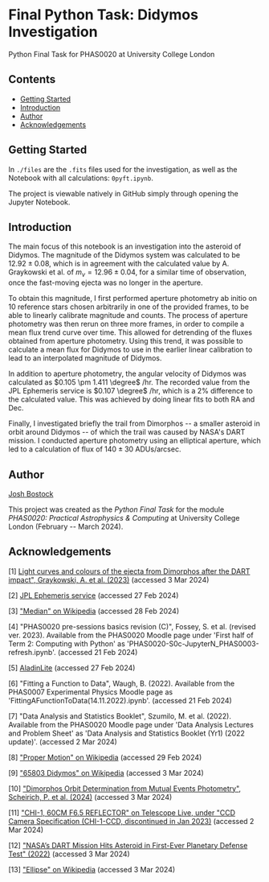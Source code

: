 # Final Python Task: Didymos Investigation

Python Final Task for PHAS0020 at University College London

## Contents
- [Getting Started](https://github.com/jbostock03/ucl-phas0020-pyft#Getting-Started)
- [Introduction](https://github.com/jbostock03/ucl-phas0020-pyft#Introduction)
- [Author](https://github.com/jbostock03/ucl-phas0020-pyft#Author)
- [Acknowledgements](https://github.com/jbostock03/ucl-phas0020-pyft#Acknowledgements)

## Getting Started
In `./files` are the `.fits` files used for the investigation, as well as the Notebook with all calculations: `0pyft.ipynb`.

The project is viewable natively in GitHub simply through opening the Jupyter Notebook.

## Introduction
The main focus of this notebook is an investigation into the asteroid of Didymos. The magnitude of the Didymos system was calculated to be $12.92 \pm 0.08$, which is in agreement with the calculated value by A. Graykowski et al. of $m_v = 12.96 \pm 0.04$, for a similar time of observation, once the fast-moving ejecta was no longer in the aperture.

To obtain this magnitude, I first performed aperture photometry ab initio on 10 reference stars chosen arbitrarily in one of the provided frames, to be able to linearly calibrate magnitude and counts. The process of aperture photometry was then rerun on three more frames, in order to compile a mean flux trend curve over time. This allowed for detrending of the fluxes obtained from aperture photometry. Using this trend, it was possible to calculate a mean flux for Didymos to use in the earlier linear calibration to lead to an interpolated magnitude of Didymos.

In addition to aperture photometry, the angular velocity of Didymos was calculated as $0.105 \pm 1.411 \degree$ /hr. The recorded value from the JPL Ephemeris service is $0.107 \degree$ /hr, which is a 2% difference to the calculated value. This was achieved by doing linear fits to both RA and Dec.

Finally, I investigated briefly the trail from Dimorphos -- a smaller asteroid in orbit around Didymos -- of which the trail was caused by NASA's DART mission. I conducted aperture photometry using an elliptical aperture, which led to a calculation of flux of $140 \pm 30$ ADUs/arcsec.

## Author
[Josh Bostock](https://github.com/jbostock03)

This project was created as the _Python Final Task_ for the module _PHAS0020: Practical Astrophysics & Computing_ at University College London (February -- March 2024).

## Acknowledgements
[1] [Light curves and colours of the ejecta from Dimorphos after the DART impact", Graykowski, A. et al. (2023)](https://www.nature.com/articles/s41586-023-05852-9) (accessed 3 Mar 2024)

[2] [JPL Ephemeris service](https://ssd.jpl.nasa.gov/horizons/app.html#/) (accessed 27 Feb 2024)

[3] ["Median" on Wikipedia](https://en.wikipedia.org/wiki/Median#Efficiency) (accessed 28 Feb 2024)

[4] "PHAS0020 pre-sessions basics revision (C)", Fossey, S. et al. (revised ver. 2023). Available from the PHAS0020 Moodle page under 'First half of Term 2: Computing with Python' as 'PHAS0020-S0c-JupyterN_PHAS0003-refresh.ipynb'. (accessed 21 Feb 2024)

[5] [AladinLite](https://aladin.cds.unistra.fr/AladinLite/) (accessed 27 Feb 2024)

[6] "Fitting a Function to Data", Waugh, B. (2022). Available from the PHAS0007 Experimental Physics Moodle page as 'FittingAFunctionToData(14.11.2022).ipynb'. (accessed 21 Feb 2024)

[7] "Data Analysis and Statistics Booklet", Szumilo, M. et al. (2022). Available from the PHAS0020 Moodle page under 'Data Analysis Lectures and Problem Sheet' as 'Data Analysis and Statistics Booklet (Yr1) (2022 update)'. (accessed 2 Mar 2024)

[8] ["Proper Motion" on Wikipedia](https://en.wikipedia.org/wiki/Proper_motion) (accessed 29 Feb 2024)

[9] ["65803 Didymos" on Wikipedia](https://en.wikipedia.org/wiki/65803_Didymos) (accessed 3 Mar 2024)

[10] ["Dimorphos Orbit Determination from Mutual Events Photometry", Scheirich, P. et al. (2024)](https://iopscience.iop.org/article/10.3847/PSJ/ad12cf) (accessed 3 Mar 2024)

[11] ["CHI-1, 60CM F6.5 REFLECTOR" on Telescope Live, under "CCD Camera Specification (CHI-1-CCD, discontinued in Jan 2023)](https://help.telescope.live/hc/en-us/articles/360002557197-CHI-1-60cm-F6-5-Reflector) (accessed 2 Mar 2024)

[12] ["NASA’s DART Mission Hits Asteroid in First-Ever Planetary Defense Test" (2022)](https://www.nasa.gov/news-release/nasas-dart-mission-hits-asteroid-in-first-ever-planetary-defense-test/) (accessed 3 Mar 2024)

[13] ["Ellipse" on Wikipedia](ttps://en.wikipedia.org/wiki/Ellipse) (accessed 3 Mar 2024)
